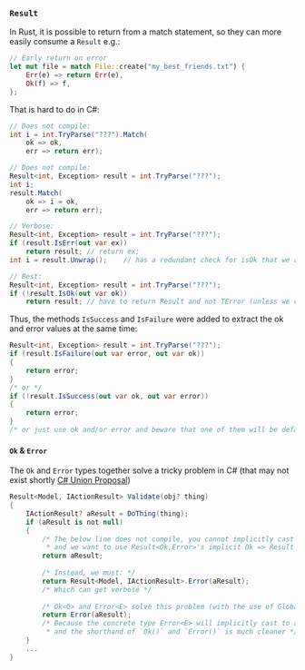﻿### `Result`
In Rust, it is possible to return from a match statement, so they can more easily consume a `Result`
e.g.:
```rust
// Early return on error
let mut file = match File::create("my_best_friends.txt") {
    Err(e) => return Err(e),
    Ok(f) => f,
};
```
That is hard to do in C#:
```csharp
// Does not compile:
int i = int.TryParse("???").Match(
    ok => ok,
    err => return err);

// Does not compile:
Result<int, Exception> result = int.TryParse("???");
int i;
result.Match(
    ok => i = ok,
    err => return err);

// Verbose:
Result<int, Exception> result = int.TryParse("???");
if (result.IsErr(out var ex))
    return result; // return ex;
int i = result.Unwrap();    // has a redundant check for isOk that we already know is true

// Best:
Result<int, Exception> result = int.TryParse("???");
if (!result.IsOk(out var ok))
    return result; // have to return Result and not TError (unless we call IsError or UnwrapErr)
```
Thus, the methods `IsSuccess` and `IsFailure` were added to extract the ok and error values at the same time:
```csharp
Result<int, Exception> result = int.TryParse("???");
if (result.IsFailure(out var error, out var ok))
{
    return error;    
}       
/* or */
if (!result.IsSuccess(out var ok, out var error))
{
    return error;
}
/* or just use ok and/or error and beware that one of them will be default() */
```

#### `Ok` & `Error`
The `Ok` and `Error` types together solve a tricky problem in C# (that may not exist shortly [C# Union Proposal](https://github.com/dotnet/csharplang/blob/18a527bcc1f0bdaf542d8b9a189c50068615b439/proposals/TypeUnions.md))
```csharp
Result<Model, IActionResult> Validate(obj? thing)
{
    IActionResult? aResult = DoThing(thing);
    if (aResult is not null)
    {
        /* The below line does not compile, you cannot implicitly cast from an Interface Type
         * and we want to use Result<Ok,Error>'s implicit Ok => Result as shorthand */
        return aResult;     
        
        /* Instead, we must: */
        return Result<Model, IActionResult>.Error(aResult);
        /* Which can get verbose */
        
        /* Ok<O> and Error<E> solve this problem (with the use of GlobalHelper): */
        return Error(aResult);
        /* Because the concrete type Error<E> will implicitly cast to a Result<?, E>
         * and the shorthand of `Ok()` and `Error()` is much cleaner */
    }
    ...
}
```
